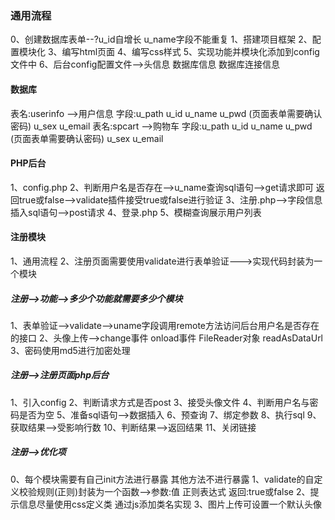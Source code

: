 ### 通用流程
0、创建数据库表单--?u_id自增长 u_name字段不能重复
1、搭建项目框架
2、配置模块化
3、编写html页面
4、编写css样式
5、实现功能并模块化添加到config文件中
6、后台config配置文件-->头信息 数据库信息   数据库连接信息

#### 数据库
表名:userinfo -->用户信息
字段:u_path u_id u_name u_pwd (页面表单需要确认密码) u_sex u_email
表名:spcart -->购物车
字段:u_path u_id u_name u_pwd (页面表单需要确认密码) u_sex u_email


#### PHP后台
1、config.php
2、判断用户名是否存在-->u_name查询sql语句-->get请求即可  返回true或false-->validate插件接受true或false进行验证
3、注册.php-->字段信息插入sql语句-->post请求
4、登录.php
5、模糊查询展示用户列表




#### 注册模块
1、通用流程
2、注册页面需要使用validate进行表单验证--->实现代码封装为一个模块
##### 注册-->功能-->多少个功能就需要多少个模块
1、表单验证-->validate-->uname字段调用remote方法访问后台用户名是否存在的接口
2、头像上传-->change事件 onload事件 FileReader对象 readAsDataUrl
3、密码使用md5进行加密处理
##### 注册-->注册页面php后台
1、引入config
2、判断请求方式是否post
3、接受头像文件
4、判断用户名与密码是否为空
5、准备sql语句-->数据插入
6、预查询
7、绑定参数
8、执行sql
9、获取结果-->受影响行数
10、判断结果-->返回结果
11、关闭链接
##### 注册-->优化项
0、每个模块需要有自己init方法进行暴露 其他方法不进行暴露
1、validate的自定义校验规则(正则)封装为一个函数-->参数:值 正则表达式   返回:true或false
2、提示信息尽量使用css定义类  通过js添加类名实现
3、图片上传可设置一个默认头像